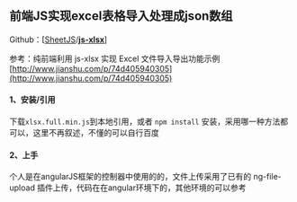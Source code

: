 ## 前端JS实现excel表格导入处理成json数组

Github：\[[SheetJS](https://github.com/SheetJS)/[**js-xlsx**](https://github.com/SheetJS/js-xlsx)\]

参考：纯前端利用 js-xlsx 实现 Excel 文件导入导出功能示例[http://www.jianshu.com/p/74d405940305](http://www.jianshu.com/p/74d405940305)

#### 1、安装/引用

下载`xlsx.full.min.js`到本地引用，或者 `npm install` 安装，采用哪一种方法都可以，这里不再叙述，不懂的可以自行百度

#### 2、上手

个人是在angularJS框架的控制器中使用的的，文件上传采用了已有的 ng-file-upload 插件上传，代码在在angular环境下的，其他环境的可以参考



